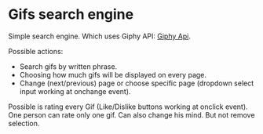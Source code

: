 # Gifs search engine

Simple search engine. Which uses Giphy API: [Giphy Api](https://github.com/Giphy/GiphyAPI).

Possible actions:
* Search gifs by written phrase.
* Choosing how much gifs will be displayed on every page.
* Change (next/previous) page or choose specific page (dropdown select input working at onchange event).

Possible is rating every Gif (Like/Dislike buttons working at onclick event). One person can rate only one gif. Can also change his mind. But not remove selection.

